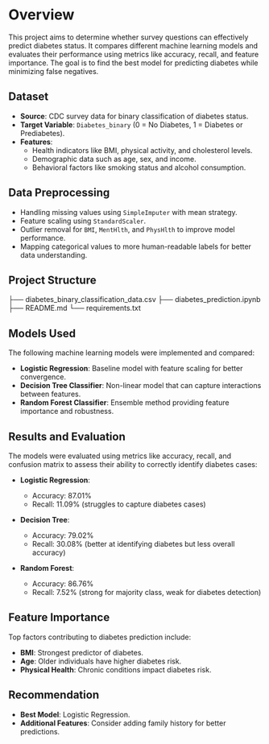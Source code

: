 # Overview
This project aims to determine whether survey questions can effectively predict diabetes status. It compares different machine learning models and evaluates their performance using metrics like accuracy, recall, and feature importance. The goal is to find the best model for predicting diabetes while minimizing false negatives.

## Dataset
- **Source**: CDC survey data for binary classification of diabetes status.
- **Target Variable**: `Diabetes_binary` (0 = No Diabetes, 1 = Diabetes or Prediabetes).
- **Features**:
  - Health indicators like BMI, physical activity, and cholesterol levels.
  - Demographic data such as age, sex, and income.
  - Behavioral factors like smoking status and alcohol consumption.

## Data Preprocessing
- Handling missing values using `SimpleImputer` with mean strategy.
- Feature scaling using `StandardScaler`.
- Outlier removal for `BMI`, `MentHlth`, and `PhysHlth` to improve model performance.
- Mapping categorical values to more human-readable labels for better data understanding.

## Project Structure

├── diabetes_binary_classification_data.csv ├── diabetes_prediction.ipynb ├── README.md └── requirements.txt                       

## Models Used
The following machine learning models were implemented and compared:
- **Logistic Regression**: Baseline model with feature scaling for better convergence.
- **Decision Tree Classifier**: Non-linear model that can capture interactions between features.
- **Random Forest Classifier**: Ensemble method providing feature importance and robustness.

## Results and Evaluation
The models were evaluated using metrics like accuracy, recall, and confusion matrix to assess their ability to correctly identify diabetes cases:

- **Logistic Regression**:
  - Accuracy: 87.01%
  - Recall: 11.09% (struggles to capture diabetes cases)
  
- **Decision Tree**:
  - Accuracy: 79.02%
  - Recall: 30.08% (better at identifying diabetes but less overall accuracy)

- **Random Forest**:
  - Accuracy: 86.76%
  - Recall: 7.52% (strong for majority class, weak for diabetes detection)

## Feature Importance
Top factors contributing to diabetes prediction include:
- **BMI**: Strongest predictor of diabetes.
- **Age**: Older individuals have higher diabetes risk.
- **Physical Health**: Chronic conditions impact diabetes risk.

## Recommendation
- **Best Model**: Logistic Regression.
- **Additional Features**: Consider adding family history for better predictions.
